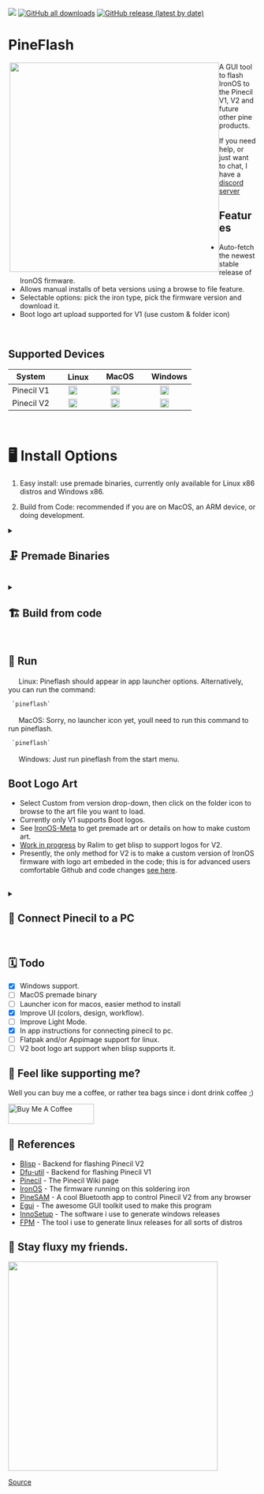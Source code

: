 
<a href="https://github.com/Spagett1/PineFlash#pineflash"><img src="https://hits.seeyoufarm.com/api/count/incr/badge.svg?url=https%3A%2F%2Fgithub.com%2FSpagett1%2FPineFlash&count_bg=%23187BC0&title_bg=%23555555&icon=&icon_color=%23E7E7E7&title=hits&edge_flat=true"/></a>
[![GitHub all downloads](https://img.shields.io/github/downloads/spagett1/pineflash/total?color=187BC0&style=flat-square)](https://github.com/Spagett1/PineFlash/releases/)
[![GitHub release (latest by date)](https://img.shields.io/github/v/release/spagett1/pineflash?color=187BC0&style=flat-square)](https://github.com/Spagett1/PineFlash/releases/)


# PineFlash

<img src="https://user-images.githubusercontent.com/77225642/234575696-e6ea62ae-7189-4a9b-bcfb-7f0c36271ace.png" align="right" width="425" style="float:left">

A GUI tool to flash IronOS to the Pinecil V1, V2 and future other pine products.  

If you need help, or just want to chat, I have a [discord server](https://discord.gg/47Z6uZyBq)

## Features
* Auto-fetch the newest stable release of IronOS firmware.
* Allows manual installs of beta versions using a browse to file feature.
* Selectable options: pick the iron type, pick the firmware version and download it.
* Boot logo art upload supported for V1 (use custom & folder icon)

<br clear="both" />

## Supported Devices 
 | System  |<img width="17" src="https://cdn.simpleicons.org/Linux/187BC0" /> Linux  | <img width="15" src="https://cdn.simpleicons.org/Apple/187BC0" /> MacOS|  <img width="15" src="https://cdn.simpleicons.org/Windows11/187BC0" /> Windows|
 | :-----: | :-----: | :-----: | :-----: |
 | Pinecil V1 |<img width="18" src="https://cdn.simpleicons.org/cachet/187BC0" />|<img width="18" src="https://cdn.simpleicons.org/cachet/187BC0" />| <img width="18" src="https://cdn.simpleicons.org/cachet/187BC0" />  |
 | Pinecil V2 | <img width="18" src="https://cdn.simpleicons.org/cachet/187BC0" />   | <img width="18" src="https://cdn.simpleicons.org/cachet/187BC0" />  |  <img width="18" src="https://cdn.simpleicons.org/cachet/187BC0" />  |
<br clear="both" />


# :desktop_computer: Install Options


1. Easy install: use premade binaries, currently only available for Linux x86 distros and Windows x86.

2. Build from Code: recommended if you are on MacOS, an ARM device, or doing development.

<details>
  <summary>
   
## :clamp: Premade Binaries 
 </summary>

## <img width="18" src="https://cdn.simpleicons.org/Windows11/187BC0" /> Windows
Download the latest pineflash exe file from the [releases page](https://github.com/Spagett1/PineFlash/releases).

Then just double click it.

### <img width="18" src="https://cdn.simpleicons.org/RedHat/" /> RedHat distros (Fedora, Centos, Nobara, Rocky, etc.)
Download the latest pineflash .rpm file from the [releases page](https://github.com/Spagett1/PineFlash/releases).

 Then just run.
 ```
 sudo dnf install ./pineflash-*.x86_64.rpm
 ```
 
### <img width="18" src="https://cdn.simpleicons.org/ArchLinux/187BC0" /> Arch based distros (Arch, Artix, Manjaro, Endeavor, etc.)

Download the latest pineflash pkg.tar.zst file from the [releases page](https://github.com/Spagett1/PineFlash/releases).

Then simply run.
```
sudo pacman -U pineflash-*-x86_64.pkg.tar.zst
```

### <img width="18" src="https://cdn.simpleicons.org/Debian" /> Debian based distros (Debian, Ubuntu, PopOs, etc.)
Download the latest pineflash .deb file from the [releases page](https://github.com/Spagett1/PineFlash/releases).

Then just run.
```
sudo apt install ./pineflash_*_amd64.deb
```

### <img width="18" src="https://cdn.simpleicons.org/Linux/CC5500" /> Other Linux x86 distro's
Download the latest pineflash .tar.xz file from the [releases page](https://github.com/Spagett1/PineFlash/releases).

Extract the file.
```
tar -xf ./pineflash-*-x86_64.tar.xz
```

And copy the contents into your system 
```
doas cp -r ./usr /
```
> **_NOTE:_**  Make sure you install dfu-util manually and that it is at least version 0.11 as older versions can have issues. Window manager users should ensure they have a pokit agent installed and enabled.

### <img width="18" src="https://cdn.simpleicons.org/Apple/818589" /> MacOs
Sorry we dont have built apps for you yet, head to the build from source section and use the unix install script. 

> **_NOTE:_** You will also need to run pineflash from the terminal, this is on the todo list to get fixed.

</details>
<div style="clear:both;">&nbsp;</div>

 
<details>
  <summary>
   
## :building_construction: Build from code 
 </summary>


Use this build method if the premade binaries do not support your architecture or you have dev purposes.

### :bookmark_tabs: Build Dependancies

Install these if you don't have them (not needed if using the PKGBUILD).


<details>
  <summary>
<img width="17" src="https://cdn.simpleicons.org/windowsterminal/F46D01" /> General dependancy list
</summary>

This list covers linux distros which are not named below and macos.

If your operating system has its own section, then please go there; it has package names tailored to your distro.

If you had to install more dependencies to get it to work, please open an issue to let us know the specific OS and packages you used.

```
cmake
rust 
git
dfu-util - for pinecil V1 support
blisp - for pinecil V2 support
polkit - Linux only
gcc         
```
</details>
<div style="clear:both;">&nbsp;</div>

<details>
  <summary>
<img width="17" src="https://cdn.simpleicons.org/debian/A81D33" /> Dependencies for Debian
</summary>

```
cmake
rust-all (alternatively go to https://rustup.rs/)
git
dfu-util - for pinecil V1 support
policykit-1
g++
pkg-config 
libglib2.0-dev
build-essential    
libfontconfig-dev 
fontconfig-config  
libgdk3.0-cli-dev
libatk1.0-0   
libatk1.0-dev       
libgtk-3-dev             
```
This line will install everything:
```
sudo apt install cmake rust-all git dfu-util policykit-1 g++ pkg-config libglib2.0-dev build-essential libfontconfig-dev fontconfig-config libgdk3.0-cli-dev libatk1.0-0 libatk1.0-dev libgtk-3-dev             
```

</details>
<div style="clear:both;">&nbsp;</div>
<details>
  <summary>
<img width="17" src="https://cdn.simpleicons.org/archlinux/187BC0" /> Dependencies for Arch
 </summary>

#### Runtime dependancies
```
dfu-util - for pinecil V1 support 
blisp - for pinecil V2 support, find this in the AUR
fontconfig
glibc
gtk3
polkit
```
#### Build dependancies
```
base-devel
cargo-ndk # To verify some integrity checksums of rust modules
git
optipng
pkgconf
rust
```
This line will install everything except blisp since its in the aur.
```
sudo pacman -S --needed cmake rust git dfu-util polkit gcc pkgconf glibc base-devel fontconfig gtk3
```

</details>
<div style="clear:both;">&nbsp;</div>
<details>
  <summary>
  
### :toolbox: Build option 1, handy scripts

 </summary>
 
Handy scripts will compile and install PineFlash for you.

### <img width="17" src="https://cdn.simpleicons.org/Linux/187BC0" /> Build Unix from script. (Macos and Linux)
1. To build from source code, first install build dependencies.
2. Download the source code with the following commands.
```
git clone https://github.com/Spagett1/PineFlash/
cd PineFlash
```
3. Run the `generic_unix_install.sh` file which will build and install Pineflash.

### <img width="17" src="https://cdn.simpleicons.org/archlinux/187BC0" />  Build on Arch based distro's (Arch, Artix, Manjaro, Endeavor, Arch Arm, etc.) 
1. All dependancies will be handled by the PKGBUILD
2. PineFlash is in the aur so you can install it just like any other aur package.
```
git clone https://aur.archlinux.org/pineflash-git.git
cd pineflash-git
makepkg -si
```
3. Alternatively just use your favourite aur helper.
</details>
<div style="clear:both;">&nbsp;</div>

<details>
  <summary>
   
### :weight_lifting_man: Build option 2: manual build
 </summary>

Old school style, this is recommended if you have issues with the scripts or want to help develop PineFlash.
 
1. Install all the build dependancies listed above.

2. Download the source code.

```
git clone https://github.com/Spagett1/PineFlash/
cd PineFlash 
```

4. Download blisp which is needed for pinecil V2 support, alternatively compile it if you are not on a 64 bit computer. [Instructions]("https://github.com/pine64/blisp")

In the following instructions replace `platform` with your operating system (`linux` or `macos`)
```
curl -L "https://github.com/pine64/blisp/releases/download/v0.0.3/blisp-platform64-v0.0.3.zip" -o "blisp-platform64-v0.0.3.zip"
unzip "blisp-platform-v0.0.3.zip"
sudo mv ./blisp /usr/local/bin/blisp
```
:dart: Important: Don't forget to add blisp to your path 

5. Then build pineflash itself
```
cargo build --release
```
6. The resulting binary will be in `target/release/pineflash`, this can be moved into your path (`/usr/bin/pineflash`) or just run as a portable executable.

7. Then copy the `assets/Pineflash.desktop` file to `/usr/share/applications` and copy `assets/pine64logo.png` to `/usr/share/pixmaps` for the shortcut to show up in launchers. (This does not apply to MacOs, you will have to run pineflash from the terminal for now, sorry.)

8. Just run the program by typing it into the terminal.
```
pineflash
```
Alternatively just run it from your app launcher (unless your on macos).

</details>
<div style="clear:both;">&nbsp;</div>
 
 
</details>
<div style="clear:both;">&nbsp;</div>

## :runner: Run 

<img width="17" src="https://cdn.simpleicons.org/Linux/CC5500" /> Linux: Pineflash should appear in app launcher options. Alternatively, you can run the command:  

     `pineflash`

<img width="17" src="https://cdn.simpleicons.org/Apple/818589" /> MacOS: Sorry, no launcher icon yet, youll need to run this command to run pineflash.

     `pineflash`

<img width="17" src="https://cdn.simpleicons.org/Windows/187BC0" /> Windows: Just run pineflash from the start menu.


## Boot Logo Art

- Select Custom from version drop-down, then click on the folder icon to browse to the art file you want to load.
- Currently only V1 supports Boot logos.
- See [IronOS-Meta](https://github.com/Ralim/IronOS-Meta/) to get premade art or details on how to make custom art.
- [Work in progress](https://github.com/Ralim/IronOS/issues/1373#issuecomment-1414925011) by Ralim to get blisp to support logos for V2.
- Presently, the only method for V2 is to make a custom version of IronOS firmware with logo art embeded in the code; this is for advanced users comfortable Github and code changes [see here](https://github.com/Ralim/IronOS-Meta/issues/32#issuecomment-1505172982).

<br>

<details>
  <summary>
 
 ## :electric_plug: Connect Pinecil to a PC
 </summary>

1. To do the firmware update, connect one end of a USB cable to the PC.
2. Then, hold down the `[-]` button **before** plugging the usb-c cable to the back of Pinecil.
3. Keep holding the `[-]` for ~10 seconds more before releasing the button. If you correctly entered flashing mode, the screen will be black/empty. If not, do it again, flip the cable, or try another cable, different port, or a different PC.
4. See [Pinecil Wiki](https://wiki.pine64.org/wiki/Pinecil_Firmware) firmware details if you get stuck.
</details>
<div style="clear:both;">&nbsp;</div>

## :spiral_calendar: Todo

- [x] Windows support.
- [ ] MacOS premade binary
- [ ] Launcher icon for macos, easier method to install
- [x] Improve UI (colors, design, workflow).
- [ ] Improve Light Mode.
- [x] In app instructions for connecting pinecil to pc.
- [ ] Flatpak and/or Appimage support for linux.
- [ ] V2 boot logo art support when blisp supports it.

## :tea: Feel like supporting me?

Well you can buy me a coffee, or rather tea bags since i dont drink coffee ;)

<a href="https://www.buymeacoffee.com/spagett" target="_blank"><img src="https://cdn.buymeacoffee.com/buttons/default-orange.png" alt="Buy Me A Coffee" height="41" width="174"></a>

## :book: References

- [Blisp](https://github.com/pine64/blisp) - Backend for flashing Pinecil V2
- [Dfu-util](https://dfu-util.sourceforge.net/) - Backend for flashing Pinecil V1
- [Pinecil](https://wiki.pine64.org/wiki/Pinecil) - The Pinecil Wiki page
- [IronOS](https://github.com/Ralim/IronOS) - The firmware running on this soldering iron
- [PineSAM](https://github.com/builder555/PineSAM) - A cool Bluetooth app to control Pinecil V2 from any browser
- [Egui](https://github.com/emilk/egui) - The awesome GUI toolkit used to make this program
- [InnoSetup](https://github.com/jrsoftware/issrc) - The software i use to generate windows releases
- [FPM](https://github.com/jordansissel/fpm) - The tool i use to generate linux releases for all sorts of distros
 
 ## :dash: Stay fluxy my friends.
 <img src="https://user-images.githubusercontent.com/77225642/229288128-e6993505-47a2-4437-92cf-7b2a5de10677.png" width="425">
 
[Source](https://www.reddit.com/r/PINE64official/comments/xk9vxu/most_interesting_man_in_the_world_i_dont_always/)
